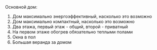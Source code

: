 Основной дом:

1. Дом максимально энергоэффективный, насколько это возможно
2. Дом максимально компактный, насколько это возможно
3. Два этажа, первый этаж - общий, второй - приватный
4. На первом этаже обогрев обязательно теплыми полами
5. Окна в пол
6. Большая веранда за домом
   
